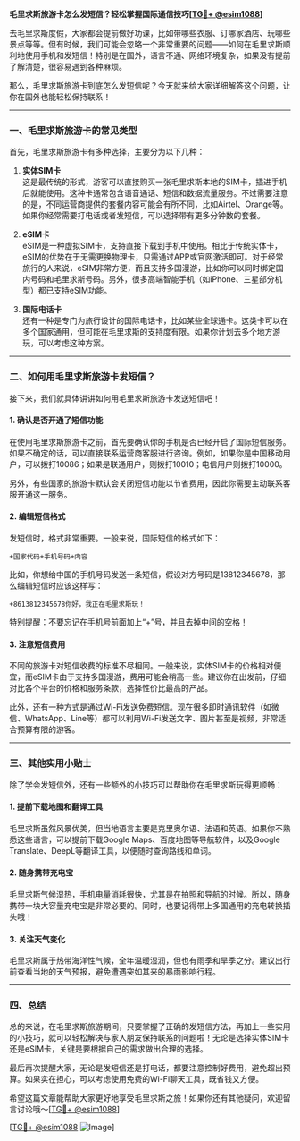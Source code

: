 **毛里求斯旅游卡怎么发短信？轻松掌握国际通信技巧[[TG💪+ @esim1088](https://t.me/s/esim1088)]**

去毛里求斯度假，大家都会提前做好功课，比如带哪些衣服、订哪家酒店、玩哪些景点等等。但有时候，我们可能会忽略一个非常重要的问题——如何在毛里求斯顺利地使用手机和发短信！特别是在国外，语言不通、网络环境复杂，如果没有提前了解清楚，很容易遇到各种麻烦。

那么，毛里求斯旅游卡到底怎么发短信呢？今天就来给大家详细解答这个问题，让你在国外也能轻松保持联系！

---

### 一、毛里求斯旅游卡的常见类型

首先，毛里求斯旅游卡有多种选择，主要分为以下几种：

1. **实体SIM卡**  
   这是最传统的形式，游客可以直接购买一张毛里求斯本地的SIM卡，插进手机后就能使用。这种卡通常包含语音通话、短信和数据流量服务。不过需要注意的是，不同运营商提供的套餐内容可能会有所不同，比如Airtel、Orange等。如果你经常需要打电话或者发短信，可以选择带有更多分钟数的套餐。

2. **eSIM卡**  
   eSIM是一种虚拟SIM卡，支持直接下载到手机中使用。相比于传统实体卡，eSIM的优势在于无需更换物理卡，只需通过APP或官网激活即可。对于经常旅行的人来说，eSIM非常方便，而且支持多国漫游，比如你可以同时绑定国内号码和毛里求斯号码。另外，很多高端智能手机（如iPhone、三星部分机型）都已支持eSIM功能。

3. **国际电话卡**  
   还有一种是专门为旅行设计的国际电话卡，比如某些全球通卡。这类卡可以在多个国家通用，但可能在毛里求斯的支持度有限。如果你计划去多个地方游玩，可以考虑这种方案。

---

### 二、如何用毛里求斯旅游卡发短信？

接下来，我们就具体讲讲如何用毛里求斯旅游卡发送短信吧！

#### 1. 确认是否开通了短信功能
在使用毛里求斯旅游卡之前，首先要确认你的手机是否已经开启了国际短信服务。如果不确定的话，可以直接联系运营商客服进行咨询。例如，如果你是中国移动用户，可以拨打10086；如果是联通用户，则拨打10010；电信用户则拨打10000。

另外，有些国家的旅游卡默认会关闭短信功能以节省费用，因此你需要主动联系客服开通这一服务。

#### 2. 编辑短信格式
发短信时，格式非常重要。一般来说，国际短信的格式如下：
```
+国家代码+手机号码+内容
```
比如，你想给中国的手机号码发送一条短信，假设对方号码是13812345678，那么编辑短信时应该这样写：
```
+8613812345678你好，我正在毛里求斯玩！
```

特别提醒：不要忘记在手机号前面加上“+”号，并且去掉中间的空格！

#### 3. 注意短信费用
不同的旅游卡对短信收费的标准不尽相同。一般来说，实体SIM卡的价格相对便宜，而eSIM卡由于支持多国漫游，费用可能会稍高一些。建议你在出发前，仔细对比各个平台的价格和服务条款，选择性价比最高的产品。

此外，还有一种方式是通过Wi-Fi发送免费短信。现在很多即时通讯软件（如微信、WhatsApp、Line等）都可以利用Wi-Fi发送文字、图片甚至是视频，非常适合预算有限的游客。

---

### 三、其他实用小贴士

除了学会发短信外，还有一些额外的小技巧可以帮助你在毛里求斯玩得更顺畅：

#### 1. 提前下载地图和翻译工具
毛里求斯虽然风景优美，但当地语言主要是克里奥尔语、法语和英语。如果你不熟悉这些语言，可以提前下载Google Maps、百度地图等导航软件，以及Google Translate、DeepL等翻译工具，以便随时查询路线和单词。

#### 2. 随身携带充电宝
毛里求斯气候湿热，手机电量消耗很快，尤其是在拍照和导航的时候。所以，随身携带一块大容量充电宝是非常必要的。同时，也要记得带上多国通用的充电转换插头哦！

#### 3. 关注天气变化
毛里求斯属于热带海洋性气候，全年温暖湿润，但也有雨季和旱季之分。建议出行前查看当地的天气预报，避免遭遇突如其来的暴雨影响行程。

---

### 四、总结

总的来说，在毛里求斯旅游期间，只要掌握了正确的发短信方法，再加上一些实用的小技巧，就可以轻松解决与家人朋友保持联系的问题啦！无论是选择实体SIM卡还是eSIM卡，关键是要根据自己的需求做出合理的选择。

最后再次提醒大家，无论是发短信还是打电话，都要注意控制好费用，避免超出预算。如果实在担心，可以考虑使用免费的Wi-Fi聊天工具，既省钱又方便。

希望这篇文章能帮助大家更好地享受毛里求斯之旅！如果你还有其他疑问，欢迎留言讨论哦～[[TG💪+ @esim1088](https://t.me/s/esim1088)]

[[TG💪+ @esim1088](https://t.me/s/esim1088) ![Image](https://i.postimg.cc/4NQfJmqS/Snipaste-2025-05-13-00-14-12.png)]